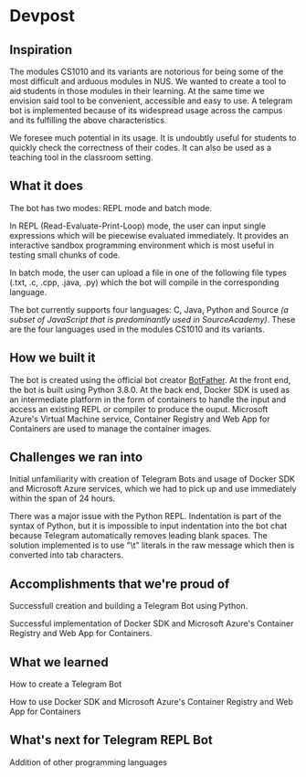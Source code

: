 # Devpost

## Inspiration

The modules CS1010 and its variants are notorious for being some of the most difficult and arduous modules in NUS. We wanted to create a tool to aid students in those modules in their learning. At the same time we envision said tool to be convenient, accessible and easy to use. A telegram bot is implemented because of its widespread usage across the campus and its fulfilling the above characteristics. 

We foresee much potential in its usage. It is undoubtly useful for students to quickly check the correctness of their codes. It can also be used as a teaching tool in the classroom setting. 

## What it does

The bot has two modes: REPL mode and batch mode.

In REPL (Read-Evaluate-Print-Loop) mode, the user can input single expressions which will be piecewise evaluated immediately. It provides an interactive sandbox programming environment which is most useful in testing small chunks of code. 

In batch mode, the user can upload a file in one of the following file types (.txt, .c, .cpp, .java, .py) which the bot will compile in the corresponding language. 

The bot currently supports four languages: C, Java, Python and Source *(a subset of JavaScript that is predominantly used in SourceAcademy)*. These are the four languages used in the modules CS1010 and its variants. 

## How we built it

The bot is created using the official bot creator [BotFather](https://t.me/BotFather). At the front end, the bot is built using Python 3.8.0. At the back end, Docker SDK is used as an intermediate platform in the form of containers to handle the input and access an existing REPL or compiler to produce the ouput. Microsoft Azure's Virtual Machine service, Container Registry and Web App for Containers are used to manage the container images. 

## Challenges we ran into

Initial unfamiliarity with creation of Telegram Bots and usage of Docker SDK and Microsoft Azure services, which we had to pick up and use immediately within the span of 24 hours. 

There was a major issue with the Python REPL. Indentation is part of the syntax of Python, but it is impossible to input indentation  into the bot chat because Telegram automatically removes leading blank spaces. The  solution implemented is to use "\t" literals in the raw message which then is converted into tab characters. 

## Accomplishments that we're proud of

Successfull creation and building a Telegram Bot using Python. 

Successful implementation of Docker SDK and Microsoft Azure's Container Registry and Web App for Containers. 

## What we learned

How to create a Telegram Bot

How to use Docker SDK and Microsoft Azure's Container Registry and Web App for Containers

## What's next for Telegram REPL Bot

Addition of other programming languages 